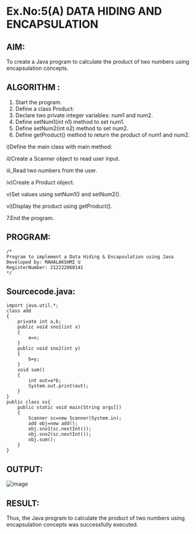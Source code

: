 # Ex.No:5(A)  DATA HIDING AND ENCAPSULATION
## AIM:
To create a Java program to calculate the product of two numbers using encapsulation concepts.

## ALGORITHM :
1.  Start the program.
2.  Define a class Product:
3.  Declare two private integer variables: num1 and num2.
4.  Define setNum1(int n1) method to set num1.
5.  Define setNum2(int n2) method to set num2.
6.  Define getProduct() method to return the product of num1 and num2.

i)Define the main class with main method:

ii)Create a Scanner object to read user input.

iii_Read two numbers from the user.

iv)Create a Product object.

v)Set values using setNum1() and setNum2().

vi)Display the product using getProduct().

7.End the program.

## PROGRAM:
 ```
/*
Program to implement a Data Hiding & Encapsulation using Java
Developed by: MAHALAKSHMI U
RegisterNumber: 212222060141
*/
```

## Sourcecode.java:

```
import java.util.*;
class add
{
    private int a,b;
    public void sno1(int x)
    {
        a=x;
    }
    public void sno2(int y)
    {
        b=y;
    }
    void sum()
    {
        int out=a*b;
        System.out.print(out);
    }
}
public class ss{
    public static void main(String args[])
    {
        Scanner sc=new Scanner(System.in);
        add obj=new add();
        obj.sno1(sc.nextInt());
        obj.sno2(sc.nextInt());
        obj.sum();
    }
}
```

## OUTPUT:

![image](https://github.com/user-attachments/assets/c5d1e44d-5c1d-49a5-872c-11c5ca75a7d3)


## RESULT:
Thus, the Java program to calculate the product of two numbers using encapsulation concepts was successfully executed.
